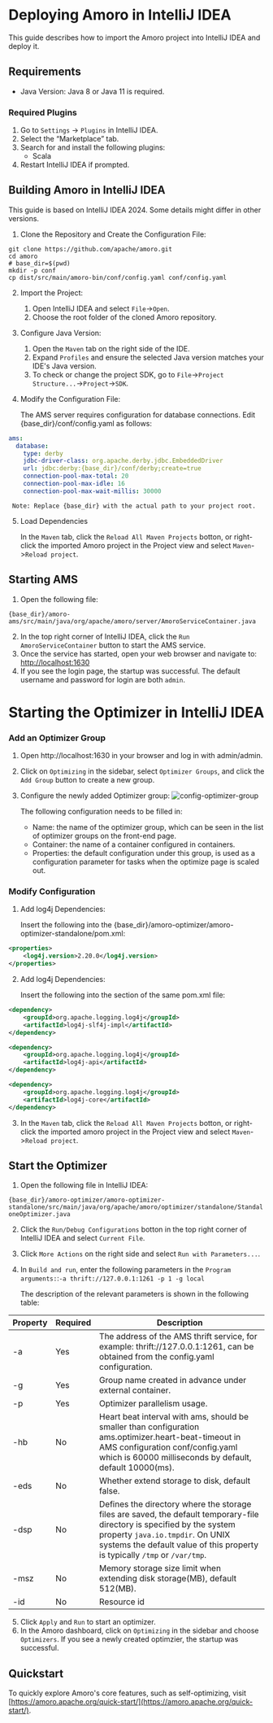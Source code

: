 # Deploying Amoro in IntelliJ IDEA

This guide describes how to import the Amoro project into IntelliJ IDEA and deploy it.

## Requirements
+ Java Version: Java 8 or Java 11 is required.

### Required Plugins
1. Go to `Settings` → `Plugins` in IntelliJ IDEA.
2. Select the “Marketplace” tab. 
3. Search for and install the following plugins:
    - Scala
4. Restart IntelliJ IDEA if prompted.

## Building Amoro in IntelliJ IDEA
This guide is based on IntelliJ IDEA 2024. Some details might differ in other versions.

1. Clone the Repository and  Create the Configuration File:

```shell
git clone https://github.com/apache/amoro.git
cd amoro
# base_dir=$(pwd)
mkdir -p conf
cp dist/src/main/amoro-bin/conf/config.yaml conf/config.yaml
```

2. Import the Project: 
    1. Open IntelliJ IDEA and select `File`->`Open`.
    2. Choose the root folder of the cloned Amoro repository.
3. Configure Java Version:
    1. Open the `Maven` tab on the right side of the IDE.
    2. Expand `Profiles` and ensure the selected Java version matches your IDE's Java version.
    3. To check or change the project SDK, go to `File`->`Project Structure...`->`Project`->`SDK`.
4. Modify the Configuration File:

   The AMS server requires configuration for database connections. Edit {base_dir}/conf/config.yaml as follows:

```yaml
ams:
  database:
    type: derby
    jdbc-driver-class: org.apache.derby.jdbc.EmbeddedDriver
    url: jdbc:derby:{base_dir}/conf/derby;create=true
    connection-pool-max-total: 20
    connection-pool-max-idle: 16
    connection-pool-max-wait-millis: 30000
```

	 Note: Replace {base_dir} with the actual path to your project root.

5. Load Dependencies

   In the `Maven` tab,  click the `Reload All Maven Projects` botton, or right-click the imported Amoro project in the Project view and select `Maven`->`Reload project`.

## Starting AMS
1. Open the following file: 

`
{base_dir}/amoro-ams/src/main/java/org/apache/amoro/server/AmoroServiceContainer.java
`

2. In the top right corner of IntelliJ IDEA, click the `Run AmoroServiceContainer` button to start the AMS service.
3. Once the service has started, open your web browser and navigate to: [http://localhost:1630](http://localhost:1630/)
4. If you see the login page, the startup was successful. The default username and password for login are both `admin`.

# Starting the Optimizer in IntelliJ IDEA
### Add an Optimizer Group
1. Open http://localhost:1630 in your browser and log in with admin/admin.
2. Click on `Optimizing` in the sidebar, select `Optimizer Groups`, and click the `Add Group` button to create a new group.
3. Configure the newly added Optimizer group:
   ![config-optimizer-group](../images/admin/config-optimizer-group.png)

   The following configuration needs to be filled in:

    - Name: the name of the optimizer group, which can be seen in the list of optimizer groups on the front-end page.
    - Container: the name of a container configured in containers.
    - Properties: the default configuration under this group, is used as a configuration parameter for tasks when the optimize page is scaled out. 

### Modify Configuration
1. Add log4j Dependencies:

   Insert the following into the {base_dir}/amoro-optimizer/amoro-optimizer-standalone/pom.xml:

```xml
<properties>
    <log4j.version>2.20.0</log4j.version>
</properties>
```

2. Add log4j Dependencies:

   Insert the following into the <dependencies> section of the same pom.xml file:

```xml
<dependency>
    <groupId>org.apache.logging.log4j</groupId>
    <artifactId>log4j-slf4j-impl</artifactId>
</dependency>

<dependency>
    <groupId>org.apache.logging.log4j</groupId>
    <artifactId>log4j-api</artifactId>
</dependency>

<dependency>
    <groupId>org.apache.logging.log4j</groupId>
    <artifactId>log4j-core</artifactId>
</dependency>
```

3. In the `Maven` tab,  click the `Reload All Maven Projects` botton, or right-click the imported amoro project in the Project view and select `Maven`->`Reload project`.

## Start the Optimizer
1. Open the following file in IntelliJ IDEA: 

`
{base_dir}/amoro-optimizer/amoro-optimizer-standalone/src/main/java/org/apache/amoro/optimizer/standalone/StandaloneOptimizer.java
`

2. Click the `Run/Debug Configurations` botton in the top right corner of IntelliJ IDEA and select `Current File`.
3. Click `More Actions` on the right side and select `Run with Parameters...`.
4. In `Build and run`, enter the following parameters in the `Program arguments:`:`-a thrift://127.0.0.1:1261 -p 1 -g local`

   The description of the relevant parameters is shown in the following table:

| Property | Required | Description                                                                                                                                                                                                                        |
|-----|----|------------------------------------------------------------------------------------------------------------------------------------------------------------------------------------------------------------------------------------|
| -a  | Yes | The address of the AMS thrift service, for example: thrift://127.0.0.1:1261, can be obtained from the config.yaml configuration.                                                                                                   |
| -g  | Yes | Group name created in advance under external container.                                                                                                                                                                            |
| -p  | Yes | Optimizer parallelism usage.                                                                                                                                                                                                       |
| -hb | No | Heart beat interval with ams, should be smaller than configuration ams.optimizer.heart-beat-timeout in AMS configuration conf/config.yaml which is 60000 milliseconds by default, default 10000(ms).                               |
| -eds | No | Whether extend storage to disk, default false.                                                                                                                                                                                     |
| -dsp | No | Defines the directory where the storage files are saved, the default temporary-file directory is specified by the system property `java.io.tmpdir`. On UNIX systems the default value of this property is typically `/tmp` or `/var/tmp`. |
| -msz | No | Memory storage size limit when extending disk storage(MB), default 512(MB).                                                                                                                                                        |
| -id | No | Resource id |

5. Click `Apply` and `Run` to start an optimizer.
6. In the Amoro dashboard, click on `Optimizing` in the sidebar and choose `Optimizers`. If you see a newly created optimzier, the startup was successful.

## Quickstart
To quickly explore Amoro's core features, such as self-optimizing, visit [https://amoro.apache.org/quick-start/](https://amoro.apache.org/quick-start/).





